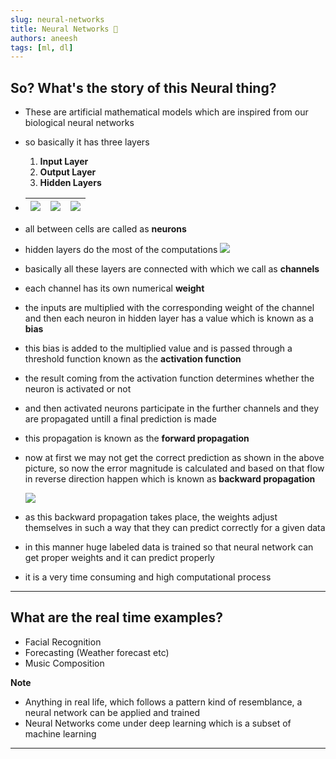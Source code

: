 ```yaml
---
slug: neural-networks
title: Neural Networks 🧠
authors: aneesh
tags: [ml, dl]
---
```


## So? What's the story of this Neural thing?

- These are artificial mathematical models which are inspired from our biological neural networks
- so basically it has three layers

  1.  **Input Layer**
  2.  **Output Layer**
  3.  **Hidden Layers**

- | ![](https://i.imgur.com/dFkw7xx.png) | ![](https://i.imgur.com/AsaMDnE.png) | ![](https://i.imgur.com/UEzwltc.png) |
  | ------------------------------------ | ------------------------------------ | ------------------------------------ |

- all between cells are called as **neurons**
- hidden layers do the most of the computations
  ![](https://i.imgur.com/75KkWUF.png)
- basically all these layers are connected with which we call as **channels**
- each channel has its own numerical **weight**
- the inputs are multiplied with the corresponding weight of the channel and then each neuron in hidden layer has a value which is known as a **bias**
- this bias is added to the multiplied value and is passed through a threshold function known as the **activation function**
- the result coming from the activation function determines whether the neuron is activated or not
- and then activated neurons participate in the further channels and they are propagated untill a final prediction is made
- this propagation is known as the **forward propagation**
- now at first we may not get the correct prediction as shown in the above picture, so now the error magnitude is calculated and based on that flow in reverse direction happen which is known as **backward propagation**

  ![](https://i.imgur.com/03SmHdJ.png)

- as this backward propagation takes place, the weights adjust themselves in such a way that they can predict correctly for a given data
- in this manner huge labeled data is trained so that neural network can get proper weights and it can predict properly
- it is a very time consuming and high computational process

---

## What are the real time examples?

- Facial Recognition
- Forecasting (Weather forecast etc)
- Music Composition

**Note**

- Anything in real life, which follows a pattern kind of resemblance, a neural network can be applied and trained
- Neural Networks come under deep learning which is a subset of machine learning

---
